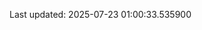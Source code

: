 <!-- lastfm -->
<p align="center"></p>

<!--START_SECTION:last-updated-->
Last updated: 2025-07-23 01:00:33.535900
<!--END_SECTION:last-updated-->
